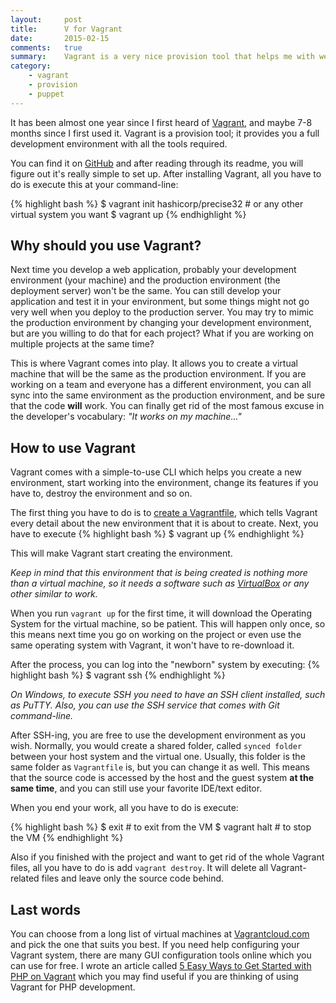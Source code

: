 ```yaml
---
layout:     post
title:      V for Vagrant 
date:       2015-02-15
comments:   true
summary:    Vagrant is a very nice provision tool that helps me with web development. I don't want to install every tool on my machine; I want my environment as clean as possible. Vagrant helps me create virtual machines with all the necessary tools for any project.
category:
    - vagrant
    - provision
    - puppet
---
```


<p>
It has been almost one year since I first heard of <a href="https://www.vagrantup.com/">Vagrant</a>, and maybe 7-8 months since I first used it. Vagrant is a provision tool; it provides you a full development environment with all the tools required.
</p>

You can find it on <a href="https://github.com/mitchellh/vagrant">GitHub</a> and after reading through its readme, you will figure out it's really simple to set up. After installing Vagrant, all you have to do is execute this at your command-line:

{% highlight bash %}
$ vagrant init hashicorp/precise32    # or any other virtual system you want
$ vagrant up
{% endhighlight %}

## Why should you use Vagrant?
Next time you develop a web application, probably your development environment (your machine) and the production environment (the deployment server) won't be the same. You can still develop your application and test it in your environment, but some things might not go very well when you deploy to the production server. You may try to mimic the production environment by changing your development environment, but are you willing to do that for each project? What if you are working on multiple projects at the same time?

This is where Vagrant comes into play. It allows you to create a virtual machine that will be the same as the production environment. If you are working on a team and everyone has a different environment, you can all sync into the same environment as the production environment, and be sure that the code **will** work. You can finally get rid of the most famous excuse in the developer's vocabulary: _"It works on my machine..."_

## How to use Vagrant
Vagrant comes with a simple-to-use CLI which helps you create a new environment, start working into the environment, change its features if you have to, destroy the environment and so on.

The first thing you have to do is to <a href="https://docs.vagrantup.com/v2/vagrantfile/">create a Vagrantfile</a>, which tells Vagrant every detail about the new environment that it is about to create. Next, you have to execute
{% highlight bash %}
$ vagrant up
{% endhighlight %}

This will make Vagrant start creating the environment. 
<p>
<i>Keep in mind that this environment that is being created is nothing more than a virtual machine, so it needs a software such as <a href="https://www.virtualbox.org/">VirtualBox</a> or any other similar to work.</i>
</p>

When you run `vagrant up` for the first time, it will download the Operating System for the virtual machine, so be patient. This will happen only once, so this means next time you go on working on the project or even use the same operating system with Vagrant, it won't have to re-download it.

After the process, you can log into the "newborn" system by executing:
{% highlight bash %}
$ vagrant ssh
{% endhighlight %}

<p>
<i>On Windows, to execute SSH you need to have an SSH client installed, such as PuTTY. Also, you can use the SSH service that comes with Git command-line.</i>
</p>

After SSH-ing, you are free to use the development environment as you wish. Normally, you would create a shared folder, called `synced folder` between your host system and the virtual one. Usually, this folder is the same folder as `Vagrantfile` is, but you can change it as well. This means that the source code is accessed by the host and the guest system **at the same time**, and you can still use your favorite IDE/text editor.

When you end your work, all you have to do is execute:

{% highlight bash %}
$ exit              # to exit from the VM
$ vagrant halt      # to stop the VM
{% endhighlight %}

Also if you finished with the project and want to get rid of the whole Vagrant files, all you have to do is add `vagrant destroy`. It will delete all Vagrant-related files and leave only the source code behind.

## Last words
You can choose from a long list of virtual machines at <a href="https://vagrantcloud.com/">Vagrantcloud.com</a> and pick the one that suits you best. If you need help configuring your Vagrant system, there are many GUI configuration tools online which you can use for free. I wrote an article called <a href="http://www.sitepoint.com/5-easy-ways-getting-started-php-vagrant/">5 Easy Ways to Get Started with PHP on Vagrant</a> which you may find useful if you are thinking of using Vagrant for PHP development. 
